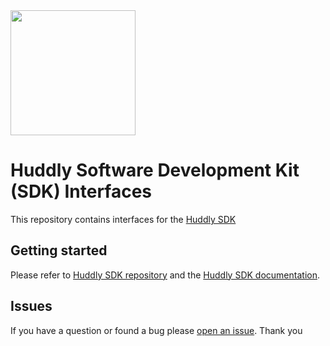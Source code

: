 <img class="huddly-logo" width="200px" height="auto" src="http://developer.huddly.com/assets/imgs/huddly.png" />

# Huddly Software Development Kit (SDK) Interfaces
This repository contains interfaces for the [Huddly SDK](https://github.com/Huddly/sdk)

## Getting started
Please refer to [Huddly SDK repository](https://github.com/Huddly/sdk) and the [Huddly SDK documentation](https://developer.huddly.com/).
## Issues
If you have a question or found a bug please [open an issue](https://github.com/Huddly/sdk-interfaces/issues). Thank you